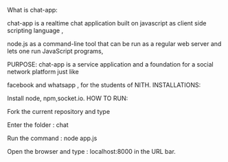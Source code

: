 What is chat-app:

chat-app is a realtime chat application built on javascript as client side scripting language , 

node.js as a command-line tool that can be run as a regular web server and lets one run JavaScript programs,

PURPOSE: chat-app is a service application and a foundation for a social network platform just like

facebook and whatsapp , for the students of NITH.
INSTALLATIONS:

Install node, npm,socket.io.
HOW TO RUN:

Fork the current repository and type 

Enter the folder : chat

Run the command : node app.js

Open the browser and type : localhost:8000 in the URL bar.
